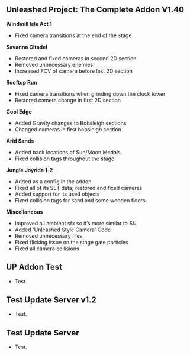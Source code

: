 ## Unleashed Project: The Complete Addon V1.40
__Windmill Isle Act 1__
- Fixed camera transitions at the end of the stage

__Savanna Citadel__
- Restored and fixed cameras in second 2D section
- Removed unnecessary enemies
- Increased FOV of camera before last 2D section

__Rooftop Run__
- Fixed camera transitions when grinding down the clock tower
- Restored camera change in first 2D section

__Cool Edge__
- Added Gravity changes to Bobsleigh sections 
- Changed cameras in first bobsleigh section 

__Arid Sands__
- Added back locations of Sun/Moon Medals
- Fixed collision tags throughout the stage

__Jungle Joyride 1-2__
- Added as a config in the addon
- Fixed all of its SET data; restored and fixed cameras
- Added support for its used objects
- Fixed collision tags for sand and some wooden floors

__Miscellaneous__
- Improved all ambient sfx so it’s more similar to SU
- Added 'Unleashed Style Camera' Code
- Removed unnecessary files
- Fixed flicking issue on the stage gate particles
- Fixed all camera collisions

## UP Addon Test
- Test. 

## Test Update Server v1.2
- Test.

## Test Update Server 
- Test. 
